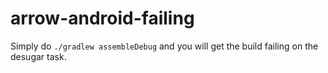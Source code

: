 # arrow-android-failing

Simply do `./gradlew assembleDebug` and you will get the build failing on the desugar task.
